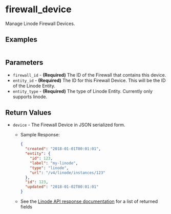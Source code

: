 # firewall_device

Manage Linode Firewall Devices.


## Examples

```yaml["\n- name: Create a Firewall\n  linode.cloud.firewall:\n    label: my-firewall\n    rules:\n      inbound_policy: DROP\n    state: present\n  register: firewall_result\n\n- name: Create an Instance\n  linode.cloud.instance:\n    label: my-instance\n    region: us-east\n    private_ip: true\n    type: g6-standard-1\n    state: present\n  register: instance_result\n\n- name: Attach the instance to the Firewall\n  linode.cloud.firewall_device:\n    firewall_id: '{{ firewall_result.firewall.id }}'\n    entity_id: '{{ instance_result.instance.id }}'\n    entity_type: 'linode'\n    state: present"]
```


## Parameters


- `firewall_id` - **(Required)** The ID of the Firewall that contains this device. 
- `entity_id` - **(Required)** The ID for this Firewall Device. This will be the ID of the Linode Entity. 
- `entity_type` - **(Required)** The type of Linode Entity. Currently only supports linode. 


## Return Values

- `device` - The Firewall Device in JSON serialized form.

    - Sample Response:
        ```json
        {
          "created": "2018-01-01T00:01:01",
          "entity": {
            "id": 123,
            "label": "my-linode",
            "type": "linode",
            "url": "/v4/linode/instances/123"
          },
          "id": 123,
          "updated": "2018-01-02T00:01:01"
        }
        ```
    - See the [Linode API response documentation](https://www.linode.com/docs/api/networking/#firewall-device-view__responses) for a list of returned fields


